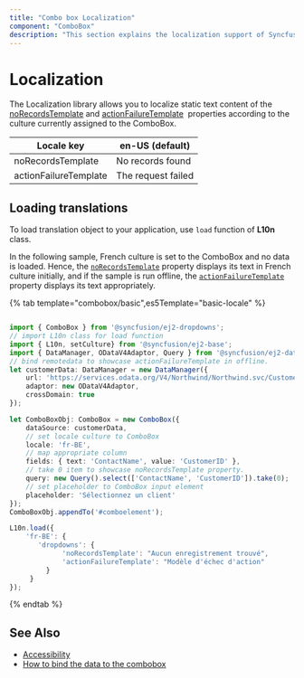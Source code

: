 ```yaml
---
title: "Combo box Localization"
component: "ComboBox"
description: "This section explains the localization support of Syncfusion JavaScript combo box control."
---
```


# Localization

The Localization library allows you to localize static text content of the
[noRecordsTemplate](../api/combo-box/#norecordstemplate)
 and [actionFailureTemplate](../api/combo-box/#actionfailuretemplate)
&nbsp;properties according to the culture currently assigned to the ComboBox.

| Locale key | en-US (default)  |
|------|------|
| noRecordsTemplate |  No records found |
| actionFailureTemplate | The request failed |

## Loading translations

To load translation object to your application, use `load` function of **L10n** class.

In the following sample, French culture is set to the ComboBox and no data is loaded. Hence, the [`noRecordsTemplate`](../api/combo-box/#norecordstemplate) property displays its text in French culture initially, and if the sample is run offline, the [`actionFailureTemplate`](../api/combo-box/#actionfailuretemplate) property displays its text appropriately.

{% tab template="combobox/basic",es5Template="basic-locale" %}

```typescript

import { ComboBox } from '@syncfusion/ej2-dropdowns';
// import L10n class for load function
import { L10n, setCulture} from '@syncfusion/ej2-base';
import { DataManager, ODataV4Adaptor, Query } from '@syncfusion/ej2-data';
// bind remotedata to showcase actionFailureTemplate in offline.
let customerData: DataManager = new DataManager({
    url: 'https://services.odata.org/V4/Northwind/Northwind.svc/Customers',
    adaptor: new ODataV4Adaptor,
    crossDomain: true
});

let ComboBoxObj: ComboBox = new ComboBox({
    dataSource: customerData,
    // set locale culture to ComboBox
    locale: 'fr-BE',
    // map appropriate column
    fields: { text: 'ContactName', value: 'CustomerID' },
    // take 0 item to showcase noRecordsTemplate property.
    query: new Query().select(['ContactName', 'CustomerID']).take(0);
    // set placeholder to ComboBox input element
    placeholder: 'Sélectionnez un client'
});
ComboBoxObj.appendTo('#comboelement');

L10n.load({
    'fr-BE': {
       'dropdowns': {
             'noRecordsTemplate': "Aucun enregistrement trouvé",
             'actionFailureTemplate': "Modèle d'échec d'action"
         }
     }
});

```

{% endtab %}

## See Also

* [Accessibility](./accessibility)
* [How to bind the data to the combobox](./data-binding)